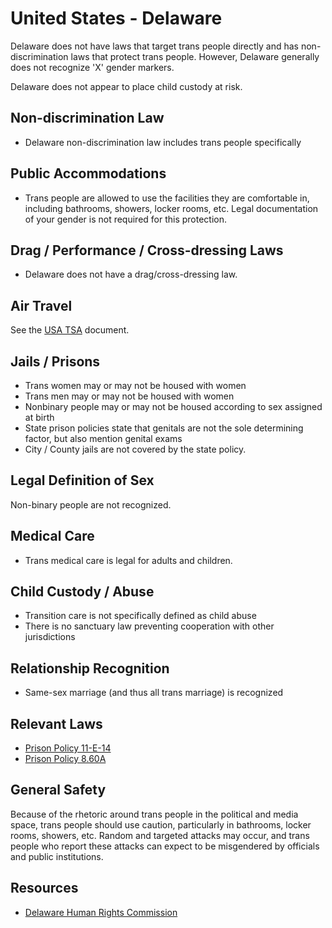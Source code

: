 # United States - Delaware

Delaware does not have laws that target trans people directly and has
non-discrimination laws that protect trans people.  However, Delaware
generally does not recognize 'X' gender markers.

Delaware does not appear to place child custody at risk.

## Non-discrimination Law

 * Delaware non-discrimination law includes trans people specifically

## Public Accommodations

 * Trans people are allowed to use the facilities they are comfortable
   in, including bathrooms, showers, locker rooms, etc.  Legal
   documentation of your gender is not required for this protection.

## Drag / Performance / Cross-dressing Laws

 * Delaware does not have a drag/cross-dressing law.

## Air Travel

See the [USA TSA](notes/tsa.md) document.

## Jails / Prisons

 * Trans women may or may not be housed with women
 * Trans men may or may not be housed with women
 * Nonbinary people may or may not be housed according to sex
   assigned at birth
 * State prison policies state that genitals are not the sole
   determining factor, but also mention genital exams
 * City / County jails are not covered by the state policy.

## Legal Definition of Sex

Non-binary people are not recognized.

## Medical Care

 * Trans medical care is legal for adults and children.

## Child Custody / Abuse

 * Transition care is not specifically defined as child abuse
 * There is no sanctuary law preventing cooperation with other
   jurisdictions
 
## Relationship Recognition

 * Same-sex marriage (and thus all trans marriage) is recognized

## Relevant Laws

 * [Prison Policy 11-E-14](https://doc.delaware.gov/assets/documents/policies/policy_11-E-14.pdf)
 * [Prison Policy 8.60A](https://doc.delaware.gov/assets/documents/policies/policy_8-60A.pdf)

## General Safety

Because of the rhetoric around trans people in the political and media
space, trans people should use caution, particularly in bathrooms,
locker rooms, showers, etc.  Random and targeted attacks may occur, and
trans people who report these attacks can expect to be misgendered by
officials and public institutions.

## Resources

 * [Delaware Human Rights Commission](https://attorneygeneral.delaware.gov/publictrust/)
